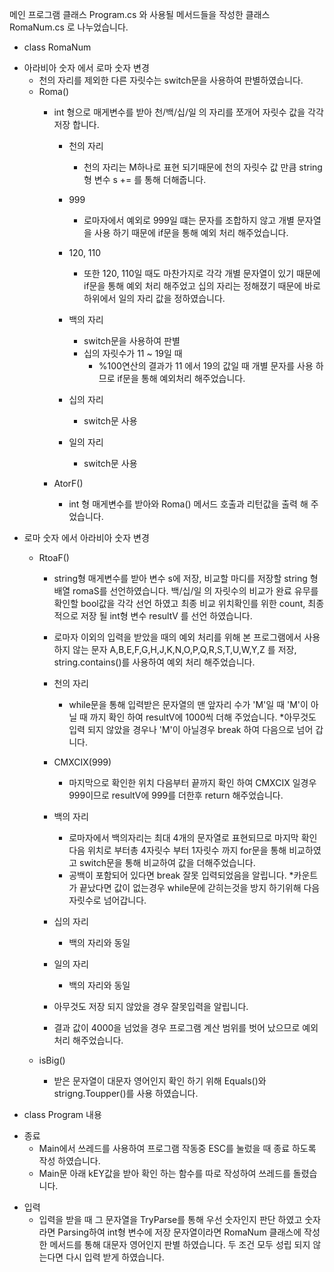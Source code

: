 메인 프로그램 클래스 Program.cs 와 사용될 메서드들을 작성한 클래스 RomaNum.cs 로 나누었습니다.

- class RomaNum

+ 아라비아 숫자 에서 로마 숫자 변경 
    + 천의 자리를 제외한 다른 자릿수는 switch문을 사용하여 판별하였습니다.
    + Roma() 
        + int 형으로 매게변수를 받아 천/백/십/일 의 자리를 쪼개어 자릿수 값을 각각 저장 합니다.
			+ 천의 자리
				+ 천의 자리는 M하나로 표현 되기때문에 천의 자릿수 값 만큼 string 형 변수 s += 를 통해 더해줍니다.

			+ 999
				+ 로마자에서 예외로 999일 떄는 문자를 조합하지 않고 개별 문자열을 사용 하기 때문에 if문을 통해 예외 처리 해주었습니다.
	
			+ 120, 110 
				+ 또한 120, 110일 때도 마찬가지로 각각 개별 문자열이 있기 때문에 if문을 통해 예외 처리 해주었고 십의 자리는 정해졌기 때문에 바로 하위에서 일의 자리 값을 정하였습니다.

			+ 백의 자리 
				+ switch문을 사용하여 판별 
				+ 십의 자릿수가 11 ~ 19일 때
					+ %100연산의 결과가 11 에서 19의 값일 때 개별 문자를 사용 하므로 if문을 통해 예외처리 해주었습니다.

			+ 십의 자리 
				+ switch문 사용

			+ 일의 자리 
				+ switch문 사용

		+ AtorF()
			+ int 형 매게변수를 받아와 Roma() 메서드 호출과 리턴값을 출력 해 주었습니다.

* 로마 숫자 에서 아라비아 숫자 변경
    * RtoaF()
        * string형 매게변수를 받아 변수 s에 저장, 비교할 마디를 저장할 string 형 배열 romaS를 선언하였습니다.
        백/십/일 의 자릿수의 비교가 완료 유무를 확인할 bool값을 각각 선언 하였고 최종 비교 위치확인를 위한 count, 최종적으로 저장 될 int형 변수 resultV 를 선언 하였습니다.

        * 로마자 이외의 입력을 받았을 때의 예외 처리를 위해 본 프로그램에서 사용 하지 않는 문자 A,B,E,F,G,H,J,K,N,O,P,Q,R,S,T,U,W,Y,Z 를 저장, string.contains()를 사용하여 예외 처리 해주었습니다.

        * 천의 자리
            * while문을 통해 입력받은 문자열의 맨 앞자리 수가 'M'일 때 'M'이 아닐 때 까지 확인 하여 resultV에 1000씩 더해 주었습니다.
            *아무것도 입력 되지 않았을 경우나 'M'이 아닐경우 break 하여 다음으로 넘어 갑니다.

        * CMXCIX(999)
            * 마지막으로 확인한 위치 다음부터 끝까지 확인 하여 CMXCIX 일경우 999이므로 resultV에 999를 더한후 return 해주었습니다.		

        * 백의 자리
            * 로마자에서 백의자리는 최대 4개의 문자열로 표현되므로 마지막 확인다음 위치로 부터총 4자릿수 부터 1자릿수 까지 for문을 통해 비교하였고 switch문을 통해 비교하여 값을 더해주었습니다. 
            * 공백이 포함되어 있다면 break 잘못 입력되었음을 알립니다.
            *카운트가 끝났다면 값이 없는경우 while문에 갇히는것을 방지 하기위해 다음 자릿수로 넘어갑니다.
			
        * 십의 자리
            * 백의 자리와 동일

        * 일의 자리
            * 백의 자리와 동일
			
        * 아무것도 저장 되지 않았을 경우 잘못입력을 알립니다.
			
        * 결과 값이 4000을 넘었을 경우 프로그램 계산 범위를 벗어 났으므로 예외 처리 해주었습니다.

    * isBig()
        * 받은 문자열이 대문자 영어인지 확인 하기 위해 Equals()와 strigng.Toupper()를 사용 하였습니다.


- class Program 내용

+ 종료  
	+ Main에서 쓰레드를 사용하여 프로그램 작동중 ESC를 눌렀을 때 종료 하도록 작성 하였습니다.
	+ Main문 아래 kEY값을 받아 확인 하는 함수를 따로 작성하여 쓰레드를 돌렸습니다.

* 입력
	* 입력을 받을 때 그 문자열을 TryParse를 통해 우선 숫자인지 판단 하였고 숫자라면 Parsing하여 int형 변수에 저장 문자열이라면 RomaNum 클래스에 작성한 메서드를 통해 대문자 영어인지 판별 하였습니다. 
	두 조건 모두 성립 되지 않는다면 다시 입력 받게 하였습니다.

